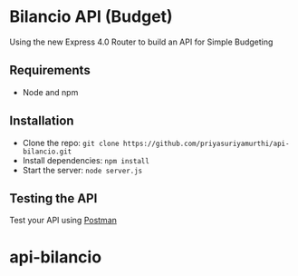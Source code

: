 # Bilancio API (Budget)

Using the new Express 4.0 Router to build an API for Simple Budgeting

## Requirements

- Node and npm

## Installation

- Clone the repo: `git clone https://github.com/priyasuriyamurthi/api-bilancio.git`
- Install dependencies: `npm install`
- Start the server: `node server.js`

## Testing the API
Test your API using [Postman](https://chrome.google.com/webstore/detail/postman-rest-client-packa/fhbjgbiflinjbdggehcddcbncdddomop)
# api-bilancio
